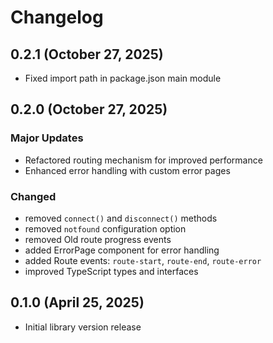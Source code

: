 # Changelog

## 0.2.1 (October 27, 2025)
- Fixed import path in package.json main module

## 0.2.0 (October 27, 2025)

### Major Updates
- Refactored routing mechanism for improved performance
- Enhanced error handling with custom error pages

### Changed
- removed `connect()` and `disconnect()` methods
- removed `notfound` configuration option
- removed Old route progress events
- added ErrorPage component for error handling
- added Route events: `route-start`, `route-end`, `route-error`
- improved TypeScript types and interfaces

## 0.1.0 (April 25, 2025)
- Initial library version release